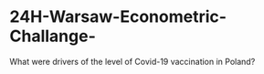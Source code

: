 # 24H-Warsaw-Econometric-Challange-
What were drivers of the level of Covid-19 vaccination in Poland? 
